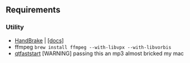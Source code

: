 ## Requirements

### Utility
- [HandBrake](http://handbrake.fr/downloads2.php) | [\[docs\]](https://trac.handbrake.fr/wiki/CLIGuide)
- ffmpeg ``brew install ffmpeg --with-libvpx --with-libvorbis``
- [qtfaststart](https://github.com/danielgtaylor/qtfaststart) [WARNING] passing this an mp3 almost bricked my mac

